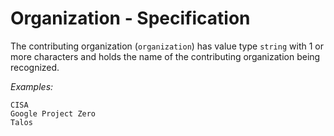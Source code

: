 # Organization - Specification

The contributing organization (`organization`) has value type `string` with 1 or more characters and holds the name of
the contributing organization being recognized.

*Examples:*

```
CISA
Google Project Zero
Talos
```
